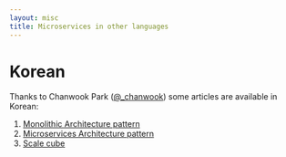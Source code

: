 ```yaml
---
layout: misc
title: Microservices in other languages
---
```

# Korean

Thanks to Chanwook Park ([@_chanwook](http://twitter.com/_chanwook)) some articles are available in Korean:

 1. [Monolithic Architecture pattern](http://goo.gl/sDkH6M)
 2. [Microservices Architecture pattern]( http://goo.gl/OHiO6F)
 3. [Scale cube](http://goo.gl/QsQFUQ)


